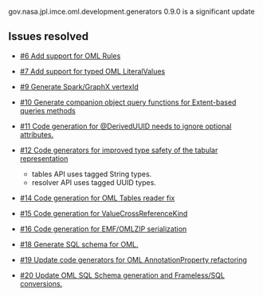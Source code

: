 gov.nasa.jpl.imce.oml.development.generators 0.9.0 is a significant update

## Issues resolved

- [#6 Add support for OML Rules](https://github.com/JPL-IMCE/gov.nasa.jpl.imce.oml.development.generators/issues/6)

- [#7 Add support for typed OML LiteralValues](https://github.com/JPL-IMCE/gov.nasa.jpl.imce.oml.development.generators/issues/7)

- [#9 Generate Spark/GraphX vertexId](https://github.com/JPL-IMCE/gov.nasa.jpl.imce.oml.development.generators/issues/9)

- [#10 Generate companion object query functions for Extent-based queries methods](https://github.com/JPL-IMCE/gov.nasa.jpl.imce.oml.development.generators/issues/10)

- [#11 Code generation for @DerivedUUID needs to ignore optional attributes.](https://github.com/JPL-IMCE/gov.nasa.jpl.imce.oml.development.generators/issues/11)

- [#12 Code generators for improved type safety of the tabular representation](https://github.com/JPL-IMCE/gov.nasa.jpl.imce.oml.development.generators/issues/12)
  - tables API uses tagged String types.
  - resolver API uses tagged UUID types.
  
- [#14 Code generation for OML Tables reader fix](https://github.com/JPL-IMCE/gov.nasa.jpl.imce.oml.development.generators/issues/14)

- [#15 Code generation for ValueCrossReferenceKind](https://github.com/JPL-IMCE/gov.nasa.jpl.imce.oml.development.generators/issues/15)

- [#16 Code generation for EMF/OMLZIP serialization](https://github.com/JPL-IMCE/gov.nasa.jpl.imce.oml.development.generators/issues/16)

- [#18 Generate SQL schema for OML.](https://github.com/JPL-IMCE/gov.nasa.jpl.imce.oml.development.generators/issues/18)

- [#19 Update code generators for OML AnnotationProperty refactoring](https://github.com/JPL-IMCE/gov.nasa.jpl.imce.oml.development.generators/issues/19)

- [#20 Update OML SQL Schema generation and Frameless/SQL conversions.](https://github.com/JPL-IMCE/gov.nasa.jpl.imce.oml.development.generators/issues/20)